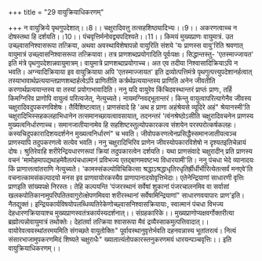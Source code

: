 +++
title = "29 वायुक्रियाधिकरणम्"

+++
न वायुक्रिये पृथगुपदेशात्।।8।। चक्षुरादिवत्तु तत्सहशिष्ठ्यादिभ्यः।।9।। अकरणत्वाच्च न दोषस्तथा हि दर्शयति।।10।। पंचवृत्तिर्मनोवद्व्यपदिश्यते।।11।। किमयं मुख्यप्राणः वायुमात्रं. उत उच्छ्वासनिश्वासरूपा तत्क्रिया, अथवा अवस्थाविशेषापन्नो वायुरिति संशये 'यः प्राणस्स वायु'रिति श्रवणात् वायुमात्रं उच्छ्वासनिश्वासरूपा तत्क्रियावा। तत्र प्राणशब्दप्रयोगादिति पूर्वःपक्षः। सिद्धान्तस्तु- 'एतस्माज्जायत' इति मंत्रे पृथगुपदेशान्नवायुमात्रम्। वायुमात्रे प्राणशब्दाप्रयोगाच्च। अत एव तदीया निश्वासादिक्रियाऽपि न भवति। अग्न्यादिक्रियाया इव वायुक्रियाया अपि 'एतस्माज्जायत' इति द्रव्योत्पत्तिमंत्रे पृथगुत्पत्त्युपदेशानर्हत्वात् तस्याभावार्थप्रत्ययान्तप्राणशब्दार्हत्वेऽपि प्राणितीति कर्त्रर्थप्रत्ययान्तस्य प्राणिति अनेन जीवतीति करणार्थप्रत्ययान्तस्य वा तस्यां प्रयोगाभावादिति। ननु यदि वायुरेव किंचिदवस्थान्तरं प्राप्तंः प्राणः, तर्हि किमग्निरिव प्राणोपि वायुत्वं परित्यजेत्, नेत्युच्यते। नायमग्निवद्भूतान्तरं। किन्तु वायुत्वापरित्यागेनैव जीवस्य चक्षुरादिवदुपकरणविशेषः। तैर्विशिष्टत्वात्। प्राणसंवादे हि 'अथ ह प्राणा अहंश्रेयसे व्यूदिरे अहं" श्रेयानस्मी'ति चक्षुरादिभिस्सहकलहाभिधानेन तत्समानच्छायत्वावसायात्, तदनन्तरं 'त्वंनश्रेष्ठोऽसीति चक्षुरादिवचनेन प्राणस्य मुख्यत्वनिर्धारणाच्च। समानजातीयानामेव हि सहशिष्टस्तुल्योपकारकत्व संशयेन परस्परोत्कर्षकलहः। कस्यचिदुपकारादिशयदर्शनेन मुख्यत्वनिर्धारणं" च भवति। जीवोपकरणत्वेनप्रसिद्धैस्समानजातीयत्वञ्च प्राणस्यापि तदुपकरणत्वे सत्येव भवति। ननु चक्षुरादिभिरिव प्राणेन जीवस्योपकारविशेषो न दृश्यतइतिचेन्नायं दोषः। श्रुतिरेवाहि शरीरेन्द्रियधारणरूपां क्रियां तदुपकारत्वेन दर्शयति। यथा प्राणसंवादे चक्षुरादीन् प्रति प्राणस्य वचनं 'मामोहमापद्यथाहमेवैतत्पंचधात्मानं प्रविभज्य एतद्बाणमवष्टभ्य विधारयामी'ति। ननु पंचधा भेदे व्यानादयः किं प्राणात्तत्वांतराणि नेत्युच्यते। 'कामस्संकल्पोविचिकित्सा श्रद्धाऽश्रद्धाधृतिरधृतिर्ह्रीर्धीर्भीरित्येतत्सर्वं मनएवे'ति वचनात्कामसंकल्पादयो मनस इव प्राणवायोरकस्यैव प्राणापानादयोवृत्तिभेदाः। एतेनेन्द्रियाणां साधारणी वृत्तिः प्राणइति सांख्यपक्षे निरस्तः। तेहि कल्पयन्ति 'पंजरस्थानं सर्वेषां शुकानां पंजरचालनमिव वा सर्वासां खलकपोतिकानामुपरिपतितवागुरोत्क्षेपणमिववा शरीरस्थानां सर्वेषामिन्द्रियाणां" साधारणवयापारः प्राण'इति। नैतद्युक्तं। इन्द्रियकार्यविषयोपलब्धिव्यतिरेकेणोच्छ्वासनिश्वासक्रियायाः, स्वात्मानं पंचधा विभज्य देहधारणक्रियायाश्च मुख्यप्राणस्वतंत्रकार्यस्यदर्शनात्।। संग्रहकारिके।। मुख्यप्राणोप्यक्षवर्गोक्तरीत्या ब्रह्मोत्पन्नोवायुमात्रं तथोक्तेः। देहांतर्वा तत्क्रिया श्वासरूपा मैवं द्रव्यैस्साकमुत्पत्तिवादात्।। वायोरेवत्ववस्थांतरमयमिति संगच्छते वायुतोक्तिः" पूर्वावस्थानुवृत्तेर्भवति दहनवन्नास्य भूतांतरत्वं। नित्यं संसारभाजामुपकरणमिदं शिष्यते चक्षुराधैः" ख्यातात्यंतोपकारस्तनुकरणमयं धारयन्पञ्चवृत्तिः।। इति वायुक्रियाधिकरणम्।।